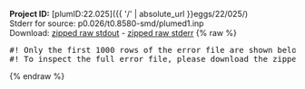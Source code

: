 **Project ID:** [plumID:22.025]({{ '/' | absolute_url }}eggs/22/025/)  
Stderr for source:  p0.026/t0.8580-smd/plumed1.inp   
Download: [zipped raw stdout](plumed1.inp.plumed_master.stdout.txt.zip) - [zipped raw stderr](plumed1.inp.plumed_master.stderr.txt.zip) 
{% raw %}
<pre>
#! Only the first 1000 rows of the error file are shown below
#! To inspect the full error file, please download the zipped raw stderr file above
</pre>
{% endraw %}
